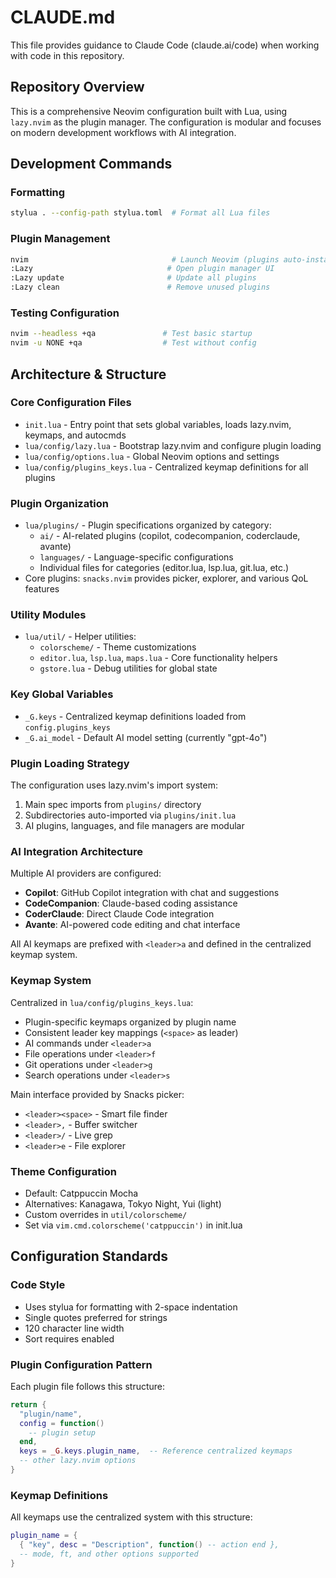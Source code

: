 # CLAUDE.md

This file provides guidance to Claude Code (claude.ai/code) when working with code in this repository.

## Repository Overview

This is a comprehensive Neovim configuration built with Lua, using `lazy.nvim` as the plugin manager. The configuration is modular and focuses on modern development workflows with AI integration.

## Development Commands

### Formatting
```bash
stylua . --config-path stylua.toml  # Format all Lua files
```

### Plugin Management
```bash
nvim                                # Launch Neovim (plugins auto-install via lazy.nvim)
:Lazy                              # Open plugin manager UI
:Lazy update                       # Update all plugins
:Lazy clean                        # Remove unused plugins
```

### Testing Configuration
```bash
nvim --headless +qa               # Test basic startup
nvim -u NONE +qa                  # Test without config
```

## Architecture & Structure
### Core Configuration Files
- `init.lua` - Entry point that sets global variables, loads lazy.nvim, keymaps, and autocmds
- `lua/config/lazy.lua` - Bootstrap lazy.nvim and configure plugin loading
- `lua/config/options.lua` - Global Neovim options and settings
- `lua/config/plugins_keys.lua` - Centralized keymap definitions for all plugins

### Plugin Organization
- `lua/plugins/` - Plugin specifications organized by category:
  - `ai/` - AI-related plugins (copilot, codecompanion, coderclaude, avante)
  - `languages/` - Language-specific configurations
  - Individual files for categories (editor.lua, lsp.lua, git.lua, etc.)
- Core plugins: `snacks.nvim` provides picker, explorer, and various QoL features

### Utility Modules
- `lua/util/` - Helper utilities:
  - `colorscheme/` - Theme customizations
  - `editor.lua`, `lsp.lua`, `maps.lua` - Core functionality helpers
  - `gstore.lua` - Debug utilities for global state

### Key Global Variables
- `_G.keys` - Centralized keymap definitions loaded from `config.plugins_keys`
- `_G.ai_model` - Default AI model setting (currently "gpt-4o")

### Plugin Loading Strategy
The configuration uses lazy.nvim's import system:
1. Main spec imports from `plugins/` directory
2. Subdirectories auto-imported via `plugins/init.lua`
3. AI plugins, languages, and file managers are modular

### AI Integration Architecture
Multiple AI providers are configured:
- **Copilot**: GitHub Copilot integration with chat and suggestions
- **CodeCompanion**: Claude-based coding assistance
- **CoderClaude**: Direct Claude Code integration
- **Avante**: AI-powered code editing and chat interface

All AI keymaps are prefixed with `<leader>a` and defined in the centralized keymap system.

### Keymap System
Centralized in `lua/config/plugins_keys.lua`:
- Plugin-specific keymaps organized by plugin name
- Consistent leader key mappings (`<space>` as leader)
- AI commands under `<leader>a`
- File operations under `<leader>f`
- Git operations under `<leader>g`
- Search operations under `<leader>s`

Main interface provided by Snacks picker:
- `<leader><space>` - Smart file finder
- `<leader>,` - Buffer switcher
- `<leader>/` - Live grep
- `<leader>e` - File explorer

### Theme Configuration
- Default: Catppuccin Mocha
- Alternatives: Kanagawa, Tokyo Night, Yui (light)
- Custom overrides in `util/colorscheme/`
- Set via `vim.cmd.colorscheme('catppuccin')` in init.lua

## Configuration Standards

### Code Style
- Uses stylua for formatting with 2-space indentation
- Single quotes preferred for strings
- 120 character line width
- Sort requires enabled

### Plugin Configuration Pattern
Each plugin file follows this structure:
```lua
return {
  "plugin/name",
  config = function()
    -- plugin setup
  end,
  keys = _G.keys.plugin_name,  -- Reference centralized keymaps
  -- other lazy.nvim options
}
```

### Keymap Definitions
All keymaps use the centralized system with this structure:
```lua
plugin_name = {
  { "key", desc = "Description", function() -- action end },
  -- mode, ft, and other options supported
}
```
